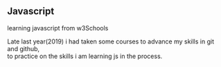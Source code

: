 ## Javascript
learning javascript from w3Schools

Late last year(2019) i had taken some courses to advance my skills in git and github,</br>
to practice on the skills i am learning js in the process.
